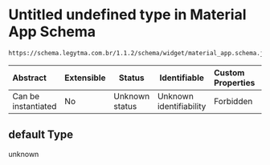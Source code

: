 # Untitled undefined type in Material App Schema

```txt
https://schema.legytma.com.br/1.1.2/schema/widget/material_app.schema.json#/properties/routes/default
```




| Abstract            | Extensible | Status         | Identifiable            | Custom Properties | Additional Properties | Access Restrictions | Defined In                                                                                     |
| :------------------ | ---------- | -------------- | ----------------------- | :---------------- | --------------------- | ------------------- | ---------------------------------------------------------------------------------------------- |
| Can be instantiated | No         | Unknown status | Unknown identifiability | Forbidden         | Allowed               | none                | [material_app.schema.json\*](../schema/widget/material_app.schema.json) |

## default Type

unknown
